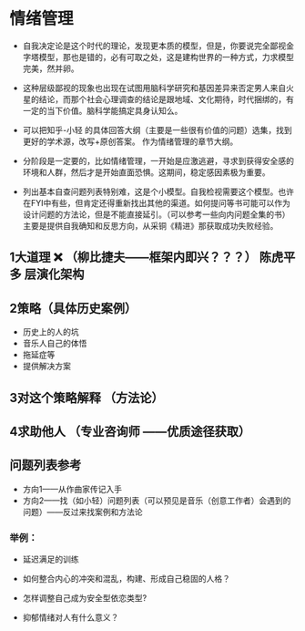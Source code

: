 # 情绪管理

- 自我决定论是这个时代的理论，发现更本质的模型，但是，你要说完全鄙视金字塔模型，那也是错的，必有可取之处，这是建构世界的一种方式，力求模型完美，然并卵。
- 这种层级鄙视的现象也出现在试图用脑科学研究和基因差异来否定男人来自火星的结论，而那个社会心理调查的结论是跟地域、文化期待，时代捆绑的，有一定的当下价值。脑科学能搞定具身认知么。

- 可以把知乎-小轻  的具体回答大纲（主要是一些很有价值的问题）选集，找到更好的学术源，改写+原创答案。   作为情绪管理的章节大纲。

- 分阶段是一定要的，比如情绪管理，一开始是应激逃避，寻求到获得安全感的环境和人群，然后才是开始直面恐惧。这期间，稳定感因素极为重要。  

- 列出基本自查问题列表特别难，这是个小模型。自我检视需要这个模型。也许在FYI中有些，但肯定还得重新找出其他的渠道。如何提问等书可能可以作为设计问题的方法论，但是不能直接延引。（可以参考一些向内问题全集的书）主要是提供自我确知和反思方向，从采铜《精进》那获取成功失败经验。


## 1大道理  ❌ （柳比捷夫——框架内即兴？？？）    陈虎平    多 层演化架构


## 2策略（具体历史案例）

- 历史上的人的坑      
- 音乐人自己的体悟 
- 拖延症等   
- 提供解决方案   
## 3对这个策略解释 （方法论）



## 4求助他人  （专业咨询师  ——优质途径获取）



## 问题列表参考

- 方向1——从作曲家传记入手
- 方向2——找（如小轻）问题列表（可以预见是音乐（创意工作者）会遇到的问题）——反过来找案例和方法论

### 举例：

- 延迟满足的训练



- 如何整合内心的冲突和混乱，构建、形成自己稳固的人格？



- 怎样调整自己成为安全型依恋类型?



- 抑郁情绪对人有什么意义？

